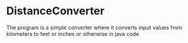 # DistanceConverter
 The program is a simple converter where it converts input values ​​from kilometers to feet or inches or otherwise in java code
